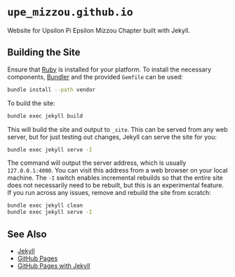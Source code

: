 # `upe_mizzou.github.io`
Website for Upsilon Pi Epsilon Mizzou Chapter built with Jekyll.

## Building the Site
Ensure that [Ruby](https://www.ruby-lang.org/en/) is installed for your
platform. To install the necessary components, [Bundler](https://bundler.io/)
and the provided `Gemfile` can be used:

```sh
bundle install --path vendor
```

To build the site:

```sh
bundle exec jekyll build
```

This will build the site and output to `_site`. This can be served from any web
server, but for just testing out changes, Jekyll can serve the site for you:

```sh
bundle exec jekyll serve -I
```

The command will output the server address, which is usually `127.0.0.1:4000`.
You can visit this address from a web browser on your local machine.  The `-I`
switch enables incremental rebuilds so that the entire site does not necessarily
need to be rebuilt, but this is an experimental feature. If you run across any
issues, remove and rebuild the site from scratch:

```sh
bundle exec jekyll clean
bundle exec jekyll serve -I
```

## See Also
* [Jekyll](https://jekyllrb.com/)
* [GitHub Pages](https://pages.github.com/)
* [GitHub Pages with
  Jekyll](https://help.github.com/en/articles/using-jekyll-as-a-static-site-generator-with-github-pages)
